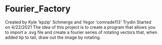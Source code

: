 # Fourier_Factory
Created by Kyle 'kpzip' Schmerge and Yegor 'comrade113' Trydin
Started on 4/22/2021
The idea of this project is to create a program that allows you to import a .svg file and create a fourier series of rotating vectors that, when added tip to tail, draw out the image by rotating.
